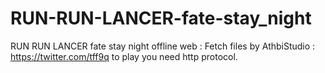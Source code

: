 # RUN-RUN-LANCER-fate-stay_night
RUN RUN LANCER fate stay night offline web :
Fetch files by AthbiStudio : https://twitter.com/tff9q
to play you need http protocol.
